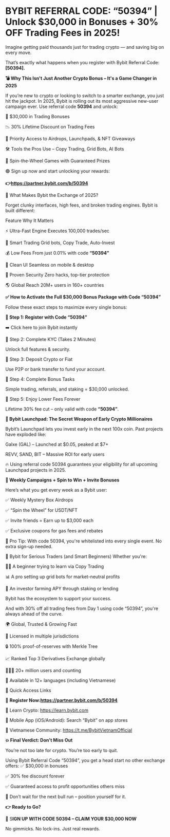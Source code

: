 # BYBIT REFERRAL CODE: “50394” | Unlock $30,000 in Bonuses + 30% OFF Trading Fees in 2025! 

Imagine getting paid thousands just for trading crypto — and saving big on every move.

That’s exactly what happens when you register with Bybit Referral Code: **[50394].**

**💣 Why This Isn't Just Another Crypto Bonus – It's a Game Changer in 2025**

If you’re new to crypto or looking to switch to a smarter exchange, you just hit the jackpot. In 2025, Bybit is rolling out its most aggressive new-user campaign ever. Use referral code **50394** and unlock:

🎯 $30,000 in Trading Bonuses

📉 30% Lifetime Discount on Trading Fees

🚀 Priority Access to Airdrops, Launchpads, & NFT Giveaways

🛠️ Tools the Pros Use – Copy Trading, Grid Bots, AI Bots

🎰 Spin-the-Wheel Games with Guaranteed Prizes

🟢 Sign up now and start unlocking your rewards:

**👉https://partner.bybit.com/b/50394**

👑 What Makes Bybit the Exchange of 2025?

Forget clunky interfaces, high fees, and broken trading engines. Bybit is built different:

Feature	Why It Matters

⚡ Ultra-Fast Engine	Executes 100,000 trades/sec

🧠 Smart Trading	Grid bots, Copy Trade, Auto-Invest

💰 Low Fees	From just 0.01% with code **“50394”**

📱 Clean UI	Seamless on mobile & desktop

🔐 Proven Security	Zero hacks, top-tier protection

🌎 Global Reach	20M+ users in 160+ countries

**✅ How to Activate the Full $30,000 Bonus Package with Code “50394”**

Follow these exact steps to maximize every single bonus:

**🔸 Step 1: Register with Code “50394”**

➡️ Click here to join Bybit instantly

🔸 Step 2: Complete KYC (Takes 2 Minutes)

Unlock full features & security.

🔸 Step 3: Deposit Crypto or Fiat

Use P2P or bank transfer to fund your account.

🔸 Step 4: Complete Bonus Tasks

Simple trading, referrals, and staking = $30,000 unlocked.

🔸 Step 5: Enjoy Lower Fees Forever

Lifetime 30% fee cut – only valid with code **“50394”**.

**🧨 Bybit Launchpad: The Secret Weapon of Early Crypto Millionaires**

Bybit’s Launchpad lets you invest early in the next 100x coin. Past projects have exploded like:

Galxe (GAL) – Launched at $0.05, peaked at $7+

REVV, SAND, BIT – Massive ROI for early users

🔥 Using referral code 50394 guarantees your eligibility for all upcoming Launchpad projects in 2025.

**🎁 Weekly Campaigns + Spin to Win + Invite Bonuses**

Here’s what you get every week as a Bybit user:

✅ Weekly Mystery Box Airdrops

✅ “Spin the Wheel” for USDT/NFT

✅ Invite friends = Earn up to $3,000 each

✅ Exclusive coupons for gas fees and rebates

📌 Pro Tip: With code 50394, you're whitelisted into every single event. No extra sign-up needed.

💼 Bybit for Serious Traders (and Smart Beginners)
Whether you're:

🧑‍💻 A beginner trying to learn via Copy Trading

📊 A pro setting up grid bots for market-neutral profits

💼 An investor farming APY through staking or lending

Bybit has the ecosystem to support your success.

And with 30% off all trading fees from Day 1 using code “50394”, you're always ahead of the curve.

🌍 Global, Trusted & Growing Fast

🏦 Licensed in multiple jurisdictions

🔒 100% proof-of-reserves with Merkle Tree

📈 Ranked Top 3 Derivatives Exchange globally

🧑‍🤝‍🧑 20+ million users and counting

📲 Available in 12+ languages (including Vietnamese)

📌 Quick Access Links

🔗 **Register Now:https://partner.bybit.com/b/50394**

📘 Learn Crypto: https://learn.bybit.com

📱 Mobile App (iOS/Android): Search “Bybit” on app stores

💬 Vietnamese Community: https://t.me/BybitVietnamOfficial

**💥 Final Verdict: Don't Miss Out**

You’re not too late for crypto. You’re too early to quit.

Using Bybit Referral Code “50394”, you get a head start no other exchange offers:
✅ $30,000 in bonuses

✅ 30% fee discount forever

✅ Guaranteed access to profit opportunities others miss

📣 Don’t wait for the next bull run – position yourself for it.

**👉 Ready to Go?**

🎁 S**IGN UP WITH CODE 50394 – CLAIM YOUR $30,000 NOW**

No gimmicks. No lock-ins. Just real rewards.

